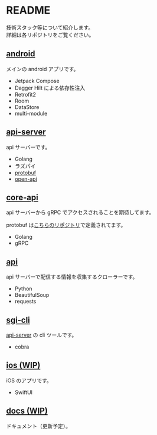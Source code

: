 # README

技術スタック等について紹介します。  
詳細は各リポジトリをご覧ください。

## [android](https://github.com/android-project-46group/android)

メインの android アプリです。

- Jetpack Compose
- Dagger Hilt による依存性注入
- Retrofit2
- Room
- DataStore
- multi-module

## [api-server](https://github.com/android-project-46group/api-server)

api サーバーです。

- Golang
- ラズパイ
- [protobuf](https://github.com/android-project-46group/protobuf)
- [open-api](https://github.com/android-project-46group/open-api)

## [core-api](https://github.com/android-project-46group/core-api)

api サーバーから gRPC でアクセスされることを期待してます。

protobuf は[こちらのリポジトリ](https://github.com/android-project-46group/protobuf)で定義されてます。

- Golang
- gRPC

## [api](https://github.com/android-project-46group/api)

api サーバーで配信する情報を収集するクローラーです。

- Python
- BeautifulSoup
- requests

## [sgi-cli](https://github.com/android-project-46group/sgi-cli)

[api-server](https://github.com/android-project-46group/api-server) の cli ツールです。

- cobra

## [ios (WIP)](https://github.com/android-project-46group/ios)

iOS のアプリです。

- SwiftUI

## [docs (WIP)](https://github.com/android-project-46group/docs)

ドキュメント（更新予定）。
